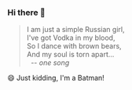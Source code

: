 ### Hi there 👋

<!--
**kupp1/kupp1** is a ✨ _special_ ✨ repository because its `README.md` (this file) appears on your GitHub profile.

Here are some ideas to get you started:

- 🔭 I’m currently working on ...
- 🌱 I’m currently learning ...
- 👯 I’m looking to collaborate on ...
- 🤔 I’m looking for help with ...
- 💬 Ask me about ...
- 📫 How to reach me: ...
- 😄 Pronouns: ...
- ⚡ Fun fact: ...
-->

> I am just a simple Russian girl,  
> I've got Vodka in my blood,  
> So I dance with brown bears,  
> And my soul is torn apart...  
> &nbsp; -- *one song*

😄 Just kidding, I'm a  Batman!
